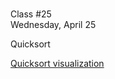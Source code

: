 <div class="lecture2">

<div class="column_date">
<p markdown="block">

 <br>
Class #25<br>
Wednesday, April 25
</p>
</div>
<div class="column_materials">
<p markdown="block">


Quicksort


[Quicksort visualization](https://opendsa-server.cs.vt.edu/ODSA/Books/Everything/html/Quicksort.html)

</p>
</div>

<div class="column_assign">
<p markdown="block">



</p>
</div>

</div>
